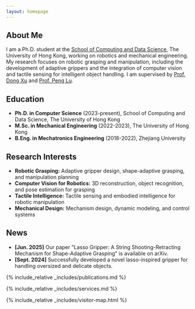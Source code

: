 ```yaml
---
layout: homepage
---
```


## About Me

I am a Ph.D. student at the [School of Computing and Data Science](https://www.cds.hku.hk/), The University of Hong Kong, working on robotics and mechanical engineering. My research focuses on robotic grasping and manipulation, including the development of adaptive grippers and the integration of computer vision and tactile sensing for intelligent object handling. I am supervised by [Prof. Dong Xu](https://www.cs.hku.hk/people/academic-staff/dongxu) and [Prof. Peng Lu](https://mech.hku.hk/academic-staff/lu-p).

## Education

- **Ph.D. in Computer Science** (2023-present), School of Computing and Data Science, The University of Hong Kong
- **M.Sc. in Mechanical Engineering** (2022-2023), The University of Hong Kong  
- **B.Eng. in Mechatronics Engineering** (2018-2022), Zhejiang University

## Research Interests

- **Robotic Grasping:** Adaptive gripper design, shape-adaptive grasping, and manipulation planning
- **Computer Vision for Robotics:** 3D reconstruction, object recognition, and pose estimation for grasping
- **Tactile Intelligence:** Tactile sensing and embodied intelligence for robotic manipulation
- **Mechanical Design:** Mechanism design, dynamic modeling, and control systems

## News

- **[Jun. 2025]** Our paper "Lasso Gripper: A String Shooting-Retracting Mechanism for Shape-Adaptive Grasping" is available on arXiv.
- **[Sept. 2024]** Successfully developed a novel lasso-inspired gripper for handling oversized and delicate objects.

{% include_relative _includes/publications.md %}

{% include_relative _includes/services.md %}

{% include_relative _includes/visitor-map.html %}
